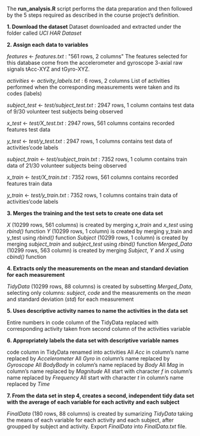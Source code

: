 The **run_analysis.R** script performs the data preparation and then followed by the 5 steps required as described in the course project’s definition.

**1. Download the dataset**
Dataset downloaded and extracted under the folder called _UCI HAR Dataset_

**2. Assign each data to variables**

_features_ <- _features.txt_ : "561 rows, 2 columns"
The features selected for this database come from the accelerometer and gyroscope 3-axial raw signals tAcc-XYZ and tGyro-XYZ.

_activities_ <- _activity_labels.txt_ : 6 rows, 2 columns
List of activities performed when the corresponding measurements were taken and its codes (labels)

_subject_test_ <- _test/subject_test.txt_ : 2947 rows, 1 column
contains test data of 9/30 volunteer test subjects being observed

_x_test_ <- _test/X_test.txt_ : 2947 rows, 561 columns
contains recorded features test data

_y_test_ <- _test/y_test.txt_ : 2947 rows, 1 columns
contains test data of activities’code labels

_subject_train_ <- _test/subject_train.txt_ : 7352 rows, 1 column
contains train data of 21/30 volunteer subjects being observed

_x_train_ <- _test/X_train.txt_ : 7352 rows, 561 columns
contains recorded features train data

_y_train_ <- _test/y_train.txt_ : 7352 rows, 1 columns
contains train data of activities’code labels

**3. Merges the training and the test sets to create one data set**

_X_ (10299 rows, 561 columns) is created by merging _x_train_ and _x_test_ using _rbind()_ function
_Y_ (10299 rows, 1 column) is created by merging y_train and y_test using _rbind()_ function
_Subject_ (10299 rows, 1 column) is created by merging _subject_train_ and _subject_test_ using _rbind()_ function
_Merged_Data_ (10299 rows, 563 column) is created by merging _Subject_, _Y_ and _X_ using _cbind()_ function

**4. Extracts only the measurements on the mean and standard deviation for each measurement**

_TidyData_ (10299 rows, 88 columns) is created by subsetting _Merged_Data_, selecting only columns: _subject_, _code_ and the measurements on the _mean_ and standard deviation (_std_) for each measurement

**5. Uses descriptive activity names to name the activities in the data set**

Entire numbers in code column of the TidyData replaced with corresponding activity taken from second column of the activities variable

**6. Appropriately labels the data set with descriptive variable names**

code column in TidyData renamed into activities
All _Acc_ in column’s name replaced by _Accelerometer_
All _Gyro_ in column’s name replaced by _Gyroscope_
All _BodyBody_ in column’s name replaced by _Body_
All _Mag_ in column’s name replaced by _Magnitude_
All start with character _f_ in column’s name replaced by _Frequency_
All start with character _t_ in column’s name replaced by _Time_

**7. From the data set in step 4, creates a second, independent tidy data set with the average of each variable for each activity and each subject**

_FinalData_ (180 rows, 88 columns) is created by sumarizing _TidyData_ taking the means of each variable for each activity and each subject, after groupped by subject and activity.
Export _FinalData_ into _FinalData.txt_ file.
